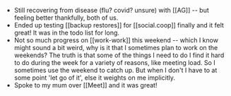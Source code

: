- Still recovering from disease (flu? covid? unsure) with [[AG]] -- but feeling better thankfully, both of us.
- Ended up testing [[backup restores]] for [[social.coop]] finally and it felt great! It was in the todo list for long.
- Not so much progress on [[work-work]] this weekend -- which I know might sound a bit weird, why is it that I sometimes plan to work on the weekends? The truth is that some of the things I need to do I find it hard to do during the week for a variety of reasons, like meeting load. So I sometimes use the weekend to catch up. But when I don't I have to at some point 'let go of it', else it weights on me implicitly.
- Spoke to my mum over [[Meet]] and it was great!
